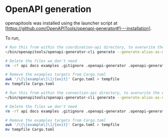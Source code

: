 # OpenAPI generation

openapitools was installed using the launcher script at [https://github.com/OpenAPITools/openapi-generator#1---installation].

To run,

```bash
# Run this from within the coordination-api directory, to overwrite the existing code
~/bin/openapitools/openapi-generator-cli generate --generate-alias-as-model -i coordination-api.yaml -g rust-server --additional-properties=packageName="coordination-api"

# Delete the files we don't need
rm -rf api docs examples .gitignore .openapi-generator .openapi-generator-ignore README.md

# Remove the examples targets from Cargo.toml
awk '/\[\[example\]\]/{exit}' Cargo.toml > tempfile
mv tempfile Cargo.toml
```

```bash
# Run this from within the connection-api directory, to overwrite the existing code
~/bin/openapitools/openapi-generator-cli generate --generate-alias-as-model -i connection-api.yaml -g rust-server --additional-properties=packageName="connection-api"

# Delete the files we don't need
rm -rf api docs examples .gitignore .openapi-generator .openapi-generator-ignore README.md

# Remove the examples targets from Cargo.toml
awk '/\[\[example\]\]/{exit}' Cargo.toml > tempfile
mv tempfile Cargo.toml
```
